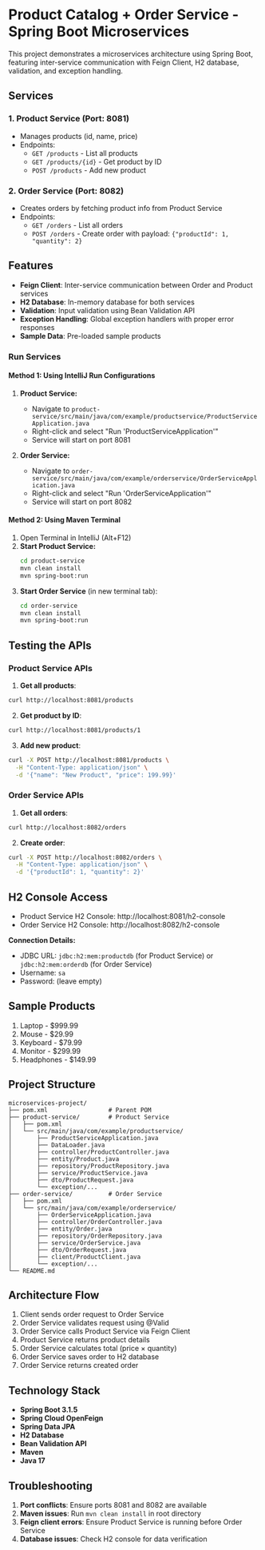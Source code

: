 # Product Catalog + Order Service - Spring Boot Microservices

This project demonstrates a microservices architecture using Spring Boot, featuring inter-service communication with Feign Client, H2 database, validation, and exception handling.

## Services

### 1. Product Service (Port: 8081)
- Manages products (id, name, price)
- Endpoints:
  - `GET /products` - List all products
  - `GET /products/{id}` - Get product by ID
  - `POST /products` - Add new product

### 2. Order Service (Port: 8082)
- Creates orders by fetching product info from Product Service
- Endpoints:
  - `GET /orders` - List all orders
  - `POST /orders` - Create order with payload: `{"productId": 1, "quantity": 2}`

## Features

- **Feign Client**: Inter-service communication between Order and Product services
- **H2 Database**: In-memory database for both services
- **Validation**: Input validation using Bean Validation API
- **Exception Handling**: Global exception handlers with proper error responses
- **Sample Data**: Pre-loaded sample products


### Run Services

#### Method 1: Using IntelliJ Run Configurations
1. **Product Service:**
   - Navigate to `product-service/src/main/java/com/example/productservice/ProductServiceApplication.java`
   - Right-click and select "Run 'ProductServiceApplication'"
   - Service will start on port 8081

2. **Order Service:**
   - Navigate to `order-service/src/main/java/com/example/orderservice/OrderServiceApplication.java`
   - Right-click and select "Run 'OrderServiceApplication'"
   - Service will start on port 8082

#### Method 2: Using Maven Terminal
1. Open Terminal in IntelliJ (Alt+F12)
2. **Start Product Service:**
   ```bash
   cd product-service
   mvn clean install
   mvn spring-boot:run
   ```
3. **Start Order Service** (in new terminal tab):
   ```bash
   cd order-service
   mvn clean install
   mvn spring-boot:run
   ```

## Testing the APIs

### Product Service APIs

1. **Get all products**:
```bash
curl http://localhost:8081/products
```

2. **Get product by ID**:
```bash
curl http://localhost:8081/products/1
```

3. **Add new product**:
```bash
curl -X POST http://localhost:8081/products \
  -H "Content-Type: application/json" \
  -d '{"name": "New Product", "price": 199.99}'
```

### Order Service APIs

1. **Get all orders**:
```bash
curl http://localhost:8082/orders
```

2. **Create order**:
```bash
curl -X POST http://localhost:8082/orders \
  -H "Content-Type: application/json" \
  -d '{"productId": 1, "quantity": 2}'
```

## H2 Console Access

- Product Service H2 Console: http://localhost:8081/h2-console
- Order Service H2 Console: http://localhost:8082/h2-console

**Connection Details:**
- JDBC URL: `jdbc:h2:mem:productdb` (for Product Service) or `jdbc:h2:mem:orderdb` (for Order Service)
- Username: `sa`
- Password: (leave empty)

## Sample Products

1. Laptop - $999.99
2. Mouse - $29.99
3. Keyboard - $79.99
4. Monitor - $299.99
5. Headphones - $149.99

## Project Structure

```
microservices-project/
├── pom.xml                 # Parent POM
├── product-service/        # Product Service
│   ├── pom.xml
│   └── src/main/java/com/example/productservice/
│       ├── ProductServiceApplication.java
│       ├── DataLoader.java
│       ├── controller/ProductController.java
│       ├── entity/Product.java
│       ├── repository/ProductRepository.java
│       ├── service/ProductService.java
│       ├── dto/ProductRequest.java
│       └── exception/...
├── order-service/          # Order Service
│   ├── pom.xml
│   └── src/main/java/com/example/orderservice/
│       ├── OrderServiceApplication.java
│       ├── controller/OrderController.java
│       ├── entity/Order.java
│       ├── repository/OrderRepository.java
│       ├── service/OrderService.java
│       ├── dto/OrderRequest.java
│       ├── client/ProductClient.java
│       └── exception/...
└── README.md
```

## Architecture Flow

1. Client sends order request to Order Service
2. Order Service validates request using @Valid
3. Order Service calls Product Service via Feign Client
4. Product Service returns product details
5. Order Service calculates total (price × quantity)
6. Order Service saves order to H2 database
7. Order Service returns created order

## Technology Stack

- **Spring Boot 3.1.5**
- **Spring Cloud OpenFeign**
- **Spring Data JPA**
- **H2 Database**
- **Bean Validation API**
- **Maven**
- **Java 17**

## Troubleshooting

1. **Port conflicts**: Ensure ports 8081 and 8082 are available
2. **Maven issues**: Run `mvn clean install` in root directory
3. **Feign client errors**: Ensure Product Service is running before Order Service
4. **Database issues**: Check H2 console for data verification

